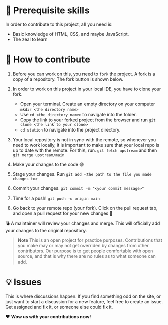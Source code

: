 # :hammer: Prerequisite skills 
In order to contribute to this project, all you need is:
- Basic knowledge of HTML, CSS, and maybe JavaScript.
- The zeal to learn

# :tada: How to contribute
1. Before you can work on this, you need to `fork` the project. A fork is a copy of a repository. The fork button is shown below.

 2. In order to work on this project in your local IDE, you have to clone your fork.

    - Open your terminal. Create an empty directory on your computer `mkdir <the directory name>`
    - Use `cd <the directory name>` to navigate into the folder.
    - Copy the link to your forked project from the browser and run `git clone <the link to your clone>`
    - `cd station` to navigate into the project directory.

3. Your local repository is not in sync with the remote, so whenever you need to work locally, it is important to make sure that your local repo is up to date with the remote. For this, run.
`git fetch upstream` and then
`git merge upstream/main`

4. Make your changes to the code :smile:

5. Stage your changes. Run `git add <the path to the file you made changes to>`

6. Commit your changes.
`git commit -m "<your commit message>"`

7. Time for a push! `git push -u origin main`

8. Go back to your remote repo (your fork). Click on the pull request tab, and open a pull request for your new changes :tada:

:bomb: A maintainer will review your changes and merge. This will officially add your changes to the original repository.

> **Note** This is an open project for practice purposes. Contributions that you make may or may not get overriden by changes from other contributors. Our purpose is to get people comfortable with open source, and that is why there are no rules as to what someone can add.

# :bulb: Issues
This is where discussions happen. If you find something odd on the site, or just want to start a discussion for a new feature, feel free to create an issue. Get assigned and fix it, or someone else could fix it.

:heart: **Wow us with your contributions now!**